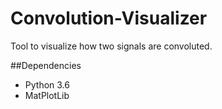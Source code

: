 # Convolution-Visualizer
Tool to visualize how two signals are convoluted.

##Dependencies
- Python 3.6
- MatPlotLib
